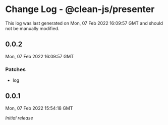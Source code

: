 # Change Log - @clean-js/presenter

This log was last generated on Mon, 07 Feb 2022 16:09:57 GMT and should not be manually modified.

## 0.0.2
Mon, 07 Feb 2022 16:09:57 GMT

### Patches

- log

## 0.0.1
Mon, 07 Feb 2022 15:54:18 GMT

_Initial release_

